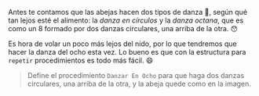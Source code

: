 <gs-attire attire-url="https://raw.githubusercontent.com/MumukiProject/mumuki-guia-gobstones-repeticion-simple-kids/master/assets/attires/config.json"></gs-attire>
<gs-toolbox toolbox-url="https://raw.githubusercontent.com/MumukiProject/mumuki-guia-gobstones-repeticion-simple-kids/master/assets/toolbox_1553708780521.xml"></gs-toolbox>

Antes te contamos que las abejas hacen dos tipos de danza :dancer:, según qué tan lejos esté el alimento: la _danza en círculos_ y la _danza octana_, que es como un 8 formado por dos danzas circulares, una arriba de la otra. :hushed:

Es hora de volar un poco más lejos del nido, por lo que tendremos que hacer la danza del ocho esta vez. Lo bueno es que con la estructura para `repetir` procedimientos es todo más fácil. :smile:

> Define el procedimiento `Danzar En Ocho` para que haga dos danzas circulares, una arriba de la otra, y la abeja quede como en la imagen. 
